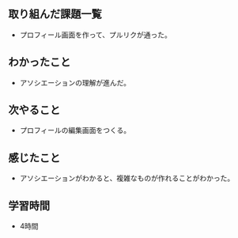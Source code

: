 ## 取り組んだ課題一覧
- プロフィール画面を作って、プルリクが通った。

## わかったこと
- アソシエーションの理解が進んだ。

## 次やること
- プロフィールの編集画面をつくる。

## 感じたこと
- アソシエーションがわかると、複雑なものが作れることがわかった。    

## 学習時間
- 4時間